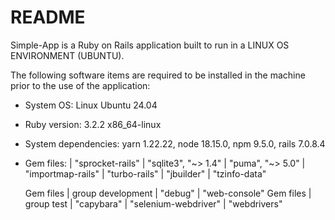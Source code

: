# README

Simple-App is a Ruby on Rails application built to run in a LINUX OS ENVIRONMENT (UBUNTU).

The following software items are required to be installed in the machine prior to the use of the application:

* System OS: Linux Ubuntu 24.04

* Ruby version: 3.2.2 x86_64-linux

* System dependencies: yarn 1.22.22, node 18.15.0, npm 9.5.0, rails 7.0.8.4

* Gem files:
    | "sprocket-rails"
    | "sqlite3", "~> 1.4"
    | "puma", "~> 5.0"
    | "importmap-rails"
    | "turbo-rails"
    | "jbuilder"
    | "tzinfo-data"
  
    Gem files | group development
      | "debug"
      | "web-console"
    Gem files | group test
      | "capybara"
      | "selenium-webdriver"
      | "webdrivers"


